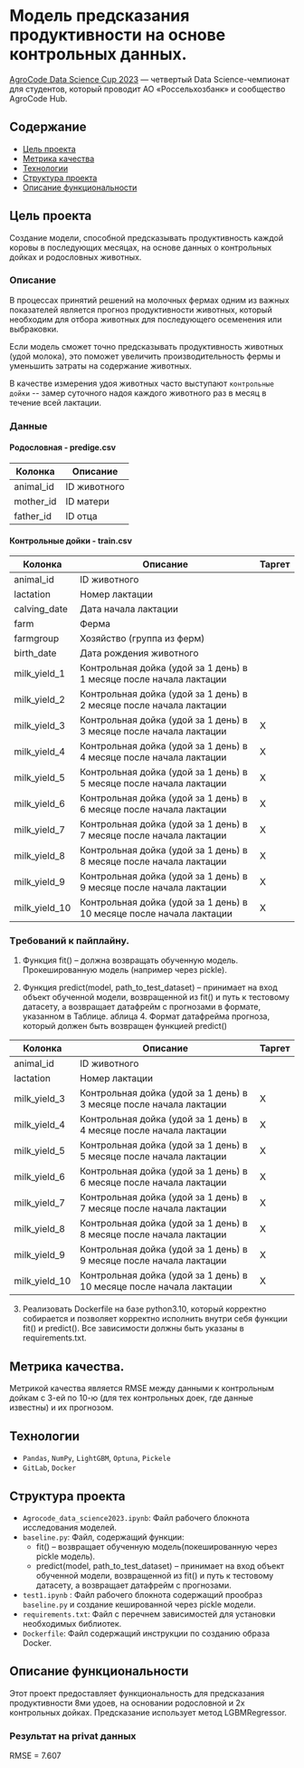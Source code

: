 # Модель предсказания продуктивности на основе контрольных данных.
[AgroCode Data Science Cup 2023](https://codenrock.com/contests/agrocode-data-science2023?#/info) — четвертый Data Science-чемпионат для студентов, который проводит АО «Россельхозбанк» и сообщество AgroCode Hub.

## Содержание
- [Цель проекта](#цель-проекта)
- [Метрика качества](#метрика-качества)
- [Технологии](#технологии)
- [Структура проекта](#структура-проекта)
- [Описание функциональности](#описание-функциональности)

## Цель проекта
Создание модели, способной предсказывать продуктивность каждой коровы в последующих месяцах, на основе данных о контрольных дойках и родословных животных.  
### Описание  
В процессах принятий решений на молочных фермах одним из важных показателей является прогноз продуктивности животных,
который необходим для отбора животных для последующего осеменения или выбраковки. 

Если модель сможет точно предсказывать продуктивность животных (удой молока), это поможет увеличить производительность
фермы и уменьшить затраты на содержание животных.

В качестве измерения удоя животных часто выступают `контрольные дойки` -- замер суточного надоя каждого животного раз в
месяц в течение всей лактации.  
### Данные

#### Родословная - predige.csv

| Колонка	  | Описание      |
| ---------- | ------------- |
| animal_id  | ID животного  |
| mother_id  | ID матери     |
| father_id  | ID отца       |


#### Контрольные дойки - train.csv

| Колонка	       | Описание                                                             | Таргет |
| ---------------- | -------------------------------------------------------------------- | ------ | 
| animal_id        | ID животного                                                         |        |
| lactation        | Номер лактации                                                       |        |
| calving_date     | Дата начала лактации                                                 |        |
| farm             | Ферма                                                                |        |
| farmgroup	       | Хозяйство (группа из ферм)                                           |        |
| birth_date       | Дата рождения животного                                              |        |
| milk_yield_1     | Контрольная дойка (удой за 1 день) в 1 месяце после начала лактации  |        |
| milk_yield_2     | Контрольная дойка (удой за 1 день) в 2 месяце после начала лактации  |        |
| milk_yield_3     | Контрольная дойка (удой за 1 день) в 3 месяце после начала лактации  | X      |
| milk_yield_4     | Контрольная дойка (удой за 1 день) в 4 месяце после начала лактации  | X      |
| milk_yield_5     | Контрольная дойка (удой за 1 день) в 5 месяце после начала лактации  | X      |
| milk_yield_6     | Контрольная дойка (удой за 1 день) в 6 месяце после начала лактации  | X      |
| milk_yield_7     | Контрольная дойка (удой за 1 день) в 7 месяце после начала лактации  | X      |
| milk_yield_8     | Контрольная дойка (удой за 1 день) в 8 месяце после начала лактации  | X      |
| milk_yield_9     | Контрольная дойка (удой за 1 день) в 9 месяце после начала лактации  | X      |
| milk_yield_10    | Контрольная дойка (удой за 1 день) в 10 месяце после начала лактации | X      |


###  Tребований к пайплайну.
1. Функция fit() – должна возвращать обученную модель. Прокешированную модель (например через pickle).

2. Функция predict(model, path_to_test_dataset) – принимает на вход объект обученной модели, возвращенной из fit() и путь к тестовому датасету, а возвращает датафрейм с прогнозами в формате, указанном в Таблице.
аблица 4. Формат датафрейма прогноза, который должен быть возвращен функцией predict()

| Колонка| Описание                                                             | Таргет |
| ------------- | ------- | ------ |
|animal_id|	ID животного	|| 
|lactation|	Номер лактации	 ||
|milk_yield_3	|Контрольная дойка (удой за 1 день) в 3 месяце после начала лактации	|X|
|milk_yield_4	|Контрольная дойка (удой за 1 день) в 4 месяце после начала лактации	|X|
|milk_yield_5	|Контрольная дойка (удой за 1 день) в 5 месяце после начала лактации	|X|
|milk_yield_6	|Контрольная дойка (удой за 1 день) в 6 месяце после начала лактации	|X|
|milk_yield_7	|Контрольная дойка (удой за 1 день) в 7 месяце после начала лактации	|X|
|milk_yield_8	|Контрольная дойка (удой за 1 день) в 8 месяце после начала лактации	|X|
|milk_yield_9	|Контрольная дойка (удой за 1 день) в 9 месяце после начала лактации	|X|
|milk_yield_10	|Контрольная дойка (удой за 1 день) в 10 месяце после начала лактации	|X|
 
3. Реализовать Dockerfile на базе python3.10, который корректно собирается и позволяет корректно исполнить внутри себя функции fit() и predict(). Все зависимости должны быть указаны в requirements.txt. 

## Метрика качества.

Метрикой качества является RMSE между данными к контрольным дойкам с 3-ей по 10-ю (для тех контрольных доек, где данные
известны) и их прогнозом.


## Технологии
- `Pandas`, `NumPy`, `LightGBM`, `Optuna`, `Pickele`
- `GitLab`, `Docker`

## Структура проекта
- `Agrocode_data_science2023.ipynb`: Файл рабочего блокнота исследования моделей.  
- `baseline.py`: Файл, содержащий функции: 
  - fit() – возвращает обученную модель(покешированную через pickle модель). 
  - predict(model, path_to_test_dataset) – принимает на вход объект обученной модели, возвращенной из fit() и путь к тестовому датасету, а возвращает датафрейм с прогнозами.  
- `test1.ipynb` : Файл рабочего блокнота содержащий прообраз `baseline.py` и создание кешированной через pickle модели.  
- `requirements.txt`: Файл с перечнем зависимостей для установки необходимых библиотек.  
- `Dockerfile`: Файл содержащий инструкции по созданию образа Docker.  

## Описание функциональности
Этот проект предоставляет функциональность для предсказания продуктивности 8ми удоев, на основании родословной и 2х контрольных дойках. Предсказание использует метод LGBMRegressor.
### Результат на privat данных
RMSE = 7.607









